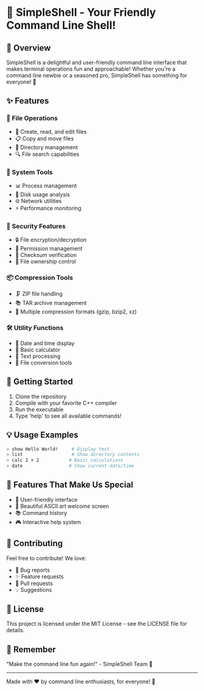 # 🐚 SimpleShell - Your Friendly Command Line Shell! 

## 🌟 Overview
SimpleShell is a delightful and user-friendly command line interface that makes terminal operations fun and approachable! Whether you're a command line newbie or a seasoned pro, SimpleShell has something for everyone! 🎯

## ✨ Features

### 📁 File Operations
- 📝 Create, read, and edit files
- 📋 Copy and move files
- 📂 Directory management
- 🔍 File search capabilities

### 🔧 System Tools
- 📊 Process management
- 💾 Disk usage analysis
- 🌐 Network utilities
- ⚡ Performance monitoring

### 🔐 Security Features
- 🔒 File encryption/decryption
- 🔑 Permission management
- 📜 Checksum verification
- 🔏 File ownership control

### 📦 Compression Tools
- 🗜️ ZIP file handling
- 📚 TAR archive management
- 💫 Multiple compression formats (gzip, bzip2, xz)

### 🛠️ Utility Functions
- 📅 Date and time display
- 🧮 Basic calculator
- 📝 Text processing
- 🔄 File conversion tools

## 🚀 Getting Started

1. Clone the repository
2. Compile with your favorite C++ compiler
3. Run the executable
4. Type 'help' to see all available commands! 

## 💡 Usage Examples

```bash
> show Hello World!     # Display text
> list                  # Show directory contents
> calc 2 + 2           # Basic calculations
> date                 # Show current date/time
```

## 🎨 Features That Make Us Special

- 🎯 User-friendly interface
- 💫 Beautiful ASCII art welcome screen
- 📚 Command history
- 🎮 Interactive help system

## 🤝 Contributing

Feel free to contribute! We love:
- 🐛 Bug reports
- ✨ Feature requests
- 🔧 Pull requests
- 💡 Suggestions

## 📜 License

This project is licensed under the MIT License - see the LICENSE file for details.

## 🌟 Remember

"Make the command line fun again!" - SimpleShell Team 🚀

---
Made with ❤️ by command line enthusiasts, for everyone! 🌈

